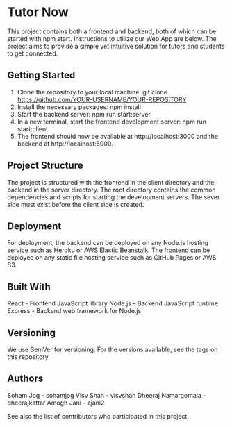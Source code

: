 # Tutor Now

This project contains both a frontend and backend, both of which can be started with npm start. Instructions to utilize our Web App are below. The project aims to provide a simple yet intuitive solution for tutors and students to get connected. 

## Getting Started

1. Clone the repository to your local machine: git clone https://github.com/YOUR-USERNAME/YOUR-REPOSITORY
2. Install the necessary packages: npm install
3. Start the backend server: npm run start:server
4. In a new terminal, start the frontend development server: npm run start:client
5. The frontend should now be available at http://localhost:3000 and the backend at http://localhost:5000.


## Project Structure
The project is structured with the frontend in the client directory and the backend in the server directory. The root directory contains the common dependencies and scripts for starting the development servers. The sever side must exist before the client side is created. 

## Deployment
For deployment, the backend can be deployed on any Node.js hosting service such as Heroku or AWS Elastic Beanstalk. The frontend can be deployed on any static file hosting service such as GitHub Pages or AWS S3.

## Built With
React - Frontend JavaScript library
Node.js - Backend JavaScript runtime
Express - Backend web framework for Node.js

## Versioning
We use SemVer for versioning. For the versions available, see the tags on this repository.

## Authors
Soham Jog - sohamjog
Visv Shah - visvshah
Dheeraj Namargomala - dheerajkattar
Amogh Jani - ajani2

See also the list of contributors who participated in this project.
